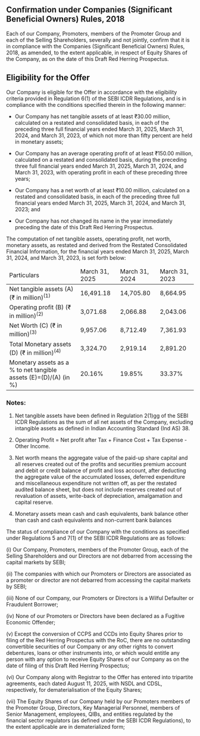 ## Confirmation under Companies (Significant Beneficial Owners) Rules, 2018

Each of our Company, Promoters, members of the Promoter Group and each of the Selling Shareholders, severally and not jointly, confirm that it is in compliance with the Companies (Significant Beneficial Owners) Rules, 2018, as amended, to the extent applicable, in respect of Equity Shares of the Company, as on the date of this Draft Red Herring Prospectus.

## Eligibility for the Offer

Our Company is eligible for the Offer in accordance with the eligibility criteria provided in Regulation 6(1) of the SEBI ICDR Regulations, and is in compliance with the conditions specified therein in the following manner:

* Our Company has net tangible assets of at least ₹30.00 million, calculated on a restated and consolidated basis, in each of the preceding three full financial years ended March 31, 2025, March 31, 2024, and March 31, 2023, of which not more than fifty percent are held in monetary assets;

* Our Company has an average operating profit of at least ₹150.00 million, calculated on a restated and consolidated basis, during the preceding three full financial years ended March 31, 2025, March 31, 2024, and March 31, 2023, with operating profit in each of these preceding three years;

* Our Company has a net worth of at least ₹10.00 million, calculated on a restated and consolidated basis, in each of the preceding three full financial years ended March 31, 2025, March 31, 2024, and March 31, 2023; and

* Our Company has not changed its name in the year immediately preceding the date of this Draft Red Herring Prospectus.

The computation of net tangible assets, operating profit, net worth, monetary assets, as restated and derived from the Restated Consolidated Financial Information, for the financial years ended March 31, 2025, March 31, 2024, and March 31, 2023, is set forth below:

<table><thead><tr><td>Particulars</td><td>March 31, 2025</td><td>March 31, 2024</td><td>March 31, 2023</td></tr></thead><tbody><tr><td>Net tangible assets (A) (₹ in million)<sup>(1)</sup></td><td>16,491.18</td><td>14,705.80</td><td>8,664.95</td></tr><tr><td>Operating profit (B) (₹ in million)<sup>(2)</sup></td><td>3,071.68</td><td>2,066.88</td><td>2,043.06</td></tr><tr><td>Net Worth (C) (₹ in million)<sup>(3)</sup></td><td>9,957.06</td><td>8,712.49</td><td>7,361.93</td></tr><tr><td>Total Monetary assets (D) (₹ in million)<sup>(4)</sup></td><td>3,324.70</td><td>2,919.14</td><td>2,891.20</td></tr><tr><td>Monetary assets as a % to net tangible assets (E)=(D)/(A) (in %)</td><td>20.16%</td><td>19.85%</td><td>33.37%</td></tr></tbody></table>

### Notes:

1. Net tangible assets have been defined in Regulation 2(1)gg of the SEBI ICDR Regulations as the sum of all net assets of the Company, excluding intangible assets as defined in Indian Accounting Standard (Ind AS) 38.

2. Operating Profit = Net profit after Tax + Finance Cost + Tax Expense - Other Income.

3. Net worth means the aggregate value of the paid-up share capital and all reserves created out of the profits and securities premium account and debit or credit balance of profit and loss account, after deducting the aggregate value of the accumulated losses, deferred expenditure and miscellaneous expenditure not written off, as per the restated audited balance sheet, but does not include reserves created out of revaluation of assets, write-back of depreciation, amalgamation and capital reserve.

4. Monetary assets mean cash and cash equivalents, bank balance other than cash and cash equivalents and non-current bank balances

The status of compliance of our Company with the conditions as specified under Regulations 5 and 7(1) of the SEBI ICDR Regulations are as follows:

(i) Our Company, Promoters, members of the Promoter Group, each of the Selling Shareholders and our Directors are not debarred from accessing the capital markets by SEBI;

(ii) The companies with which our Promoters or Directors are associated as a promoter or director are not debarred from accessing the capital markets by SEBI;

(iii) None of our Company, our Promoters or Directors is a Wilful Defaulter or Fraudulent Borrower;

(iv) None of our Promoters or Directors have been declared as a Fugitive Economic Offender;

(v) Except the conversion of CCPS and CCDs into Equity Shares prior to filing of the Red Herring Prospectus with the RoC, there are no outstanding convertible securities of our Company or any other rights to convert debentures, loans or other instruments into, or which would entitle any person with any option to receive Equity Shares of our Company as on the date of filing of this Draft Red Herring Prospectus;

(vi) Our Company along with Registrar to the Offer has entered into tripartite agreements, each dated August 11, 2025, with NSDL and CDSL, respectively, for dematerialisation of the Equity Shares;

(vii) The Equity Shares of our Company held by our Promoters members of the Promoter Group, Directors, Key Managerial Personnel, members of Senior Management, employees, QIBs, and entities regulated by the financial sector regulators (as defined under the SEBI ICDR Regulations), to the extent applicable are in dematerialized form;